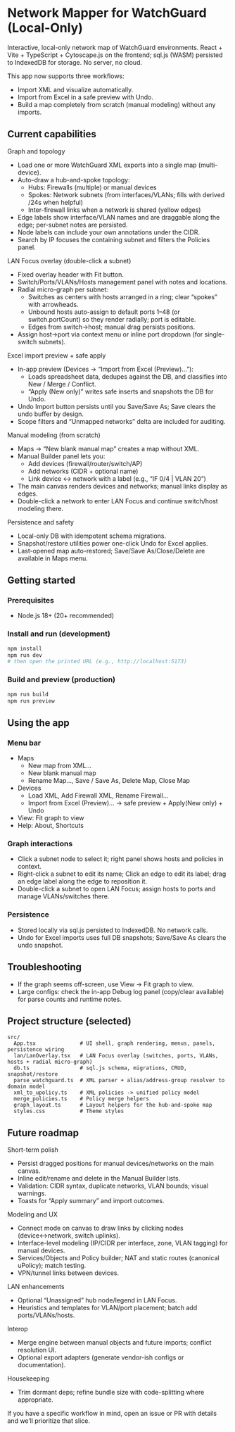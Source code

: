 # Network Mapper for WatchGuard (Local-Only)

Interactive, local-only network map of WatchGuard environments. React + Vite + TypeScript + Cytoscape.js on the frontend; sql.js (WASM) persisted to IndexedDB for storage. No server, no cloud.

This app now supports three workflows:
- Import XML and visualize automatically.
- Import from Excel in a safe preview with Undo.
- Build a map completely from scratch (manual modeling) without any imports.

## Current capabilities

Graph and topology
- Load one or more WatchGuard XML exports into a single map (multi-device).
- Auto-draw a hub-and-spoke topology:
  - Hubs: Firewalls (multiple) or manual devices
  - Spokes: Network subnets (from interfaces/VLANs; fills with derived /24s when helpful)
  - Inter-firewall links when a network is shared (yellow edges)
- Edge labels show interface/VLAN names and are draggable along the edge; per-subnet notes are persisted.
- Node labels can include your own annotations under the CIDR.
- Search by IP focuses the containing subnet and filters the Policies panel.

LAN Focus overlay (double-click a subnet)
- Fixed overlay header with Fit button.
- Switch/Ports/VLANs/Hosts management panel with notes and locations.
- Radial micro-graph per subnet:
  - Switches as centers with hosts arranged in a ring; clear “spokes” with arrowheads.
  - Unbound hosts auto-assign to default ports 1–48 (or switch.portCount) so they render radially; port is editable.
  - Edges from switch→host; manual drag persists positions.
- Assign host→port via context menu or inline port dropdown (for single-switch subnets).

Excel import preview + safe apply
- In-app preview (Devices → “Import from Excel (Preview)…”):
  - Loads spreadsheet data, dedupes against the DB, and classifies into New / Merge / Conflict.
  - “Apply (New only)” writes safe inserts and snapshots the DB for Undo.
- Undo Import button persists until you Save/Save As; Save clears the undo buffer by design.
- Scope filters and “Unmapped networks” delta are included for auditing.

Manual modeling (from scratch)
- Maps → “New blank manual map” creates a map without XML.
- Manual Builder panel lets you:
  - Add devices (firewall/router/switch/AP)
  - Add networks (CIDR + optional name)
  - Link device ↔ network with a label (e.g., “IF 0/4 | VLAN 20”)
- The main canvas renders devices and networks; manual links display as edges.
- Double-click a network to enter LAN Focus and continue switch/host modeling there.

Persistence and safety
- Local-only DB with idempotent schema migrations.
- Snapshot/restore utilities power one-click Undo for Excel applies.
- Last-opened map auto-restored; Save/Save As/Close/Delete are available in Maps menu.

## Getting started

### Prerequisites
- Node.js 18+ (20+ recommended)

### Install and run (development)

```powershell
npm install
npm run dev
# then open the printed URL (e.g., http://localhost:5173)
```

### Build and preview (production)

```powershell
npm run build
npm run preview
```

## Using the app

### Menu bar

- Maps
  - New map from XML…
  - New blank manual map
  - Rename Map…, Save / Save As, Delete Map, Close Map
- Devices
  - Load XML, Add Firewall XML, Rename Firewall…
  - Import from Excel (Preview)… → safe preview + Apply(New only) + Undo
- View: Fit graph to view
- Help: About, Shortcuts

### Graph interactions

- Click a subnet node to select it; right panel shows hosts and policies in context.
- Right-click a subnet to edit its name; Click an edge to edit its label; drag an edge label along the edge to reposition it.
- Double-click a subnet to open LAN Focus; assign hosts to ports and manage VLANs/switches there.

### Persistence

- Stored locally via sql.js persisted to IndexedDB. No network calls.
- Undo for Excel imports uses full DB snapshots; Save/Save As clears the undo snapshot.

## Troubleshooting

- If the graph seems off-screen, use View → Fit graph to view.
- Large configs: check the in-app Debug log panel (copy/clear available) for parse counts and runtime notes.

## Project structure (selected)

```
src/
  App.tsx              # UI shell, graph rendering, menus, panels, persistence wiring
  lan/LanOverlay.tsx   # LAN Focus overlay (switches, ports, VLANs, hosts + radial micro-graph)
  db.ts                # sql.js schema, migrations, CRUD, snapshot/restore
  parse_watchguard.ts  # XML parser + alias/address-group resolver to domain model
  xml_to_upolicy.ts    # XML policies -> unified policy model
  merge_policies.ts    # Policy merge helpers
  graph_layout.ts      # Layout helpers for the hub-and-spoke map
  styles.css           # Theme styles
```

## Future roadmap

Short-term polish
- Persist dragged positions for manual devices/networks on the main canvas.
- Inline edit/rename and delete in the Manual Builder lists.
- Validation: CIDR syntax, duplicate networks, VLAN bounds; visual warnings.
- Toasts for “Apply summary” and import outcomes.

Modeling and UX
- Connect mode on canvas to draw links by clicking nodes (device↔network, switch uplinks).
- Interface-level modeling (IP/CIDR per interface, zone, VLAN tagging) for manual devices.
- Services/Objects and Policy builder; NAT and static routes (canonical uPolicy); match testing.
- VPN/tunnel links between devices.

LAN enhancements
- Optional “Unassigned” hub node/legend in LAN Focus.
- Heuristics and templates for VLAN/port placement; batch add ports/VLANs/hosts.

Interop
- Merge engine between manual objects and future imports; conflict resolution UI.
- Optional export adapters (generate vendor-ish configs or documentation).

Housekeeping
- Trim dormant deps; refine bundle size with code-splitting where appropriate.

If you have a specific workflow in mind, open an issue or PR with details and we’ll prioritize that slice.